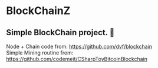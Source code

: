 # BlockChainZ

## Simple BlockChain project. :facepunch:

Node + Chain code from: https://github.com/dvf/blockchain<br>
Simple Mining routine from: https://github.com/codemeit/CSharpToyBitcoinBlockchain